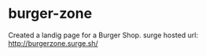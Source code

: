 # burger-zone
Created a landig page for a Burger Shop.
surge hosted url:
http://burgerzone.surge.sh/
